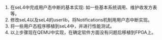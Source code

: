 1. 在seL4中完成用户态中断的基本实现: 如一些基本系统调用、维护收发方表等。
2. 修改seL4以及seL4的userlib，将Notifications机制用用户态中断实现。
3. 将一些用户态程序移植到seL4中，并进行性能测试。
4. 以上步骤现在QEMU中实现，在确定软件方面没有问题后移植到FPGA上。

